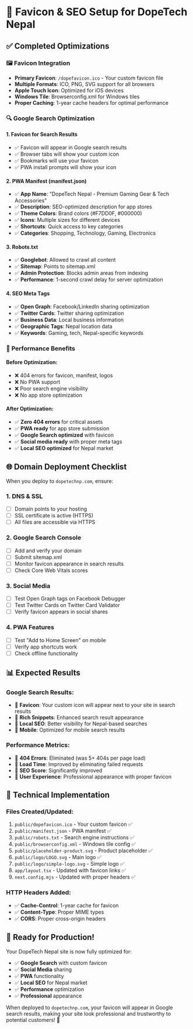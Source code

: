 # 🎯 Favicon & SEO Setup for DopeTech Nepal

## ✅ **Completed Optimizations**

### 🖼️ **Favicon Integration**
- **Primary Favicon**: `/dopefavicon.ico` - Your custom favicon file
- **Multiple Formats**: ICO, PNG, SVG support for all browsers
- **Apple Touch Icon**: Optimized for iOS devices
- **Windows Tile**: Browserconfig.xml for Windows tiles
- **Proper Caching**: 1-year cache headers for optimal performance

### 🔍 **Google Search Optimization**

#### **1. Favicon for Search Results**
- ✅ Favicon will appear in Google search results
- ✅ Browser tabs will show your custom icon
- ✅ Bookmarks will use your favicon
- ✅ PWA install prompts will show your icon

#### **2. PWA Manifest (manifest.json)**
- ✅ **App Name**: "DopeTech Nepal - Premium Gaming Gear & Tech Accessories"
- ✅ **Description**: SEO-optimized description for app stores
- ✅ **Theme Colors**: Brand colors (#F7DD0F, #000000)
- ✅ **Icons**: Multiple sizes for different devices
- ✅ **Shortcuts**: Quick access to key categories
- ✅ **Categories**: Shopping, Technology, Gaming, Electronics

#### **3. Robots.txt**
- ✅ **Googlebot**: Allowed to crawl all content
- ✅ **Sitemap**: Points to sitemap.xml
- ✅ **Admin Protection**: Blocks admin areas from indexing
- ✅ **Performance**: 1-second crawl delay for server optimization

#### **4. SEO Meta Tags**
- ✅ **Open Graph**: Facebook/LinkedIn sharing optimization
- ✅ **Twitter Cards**: Twitter sharing optimization
- ✅ **Business Data**: Local business information
- ✅ **Geographic Tags**: Nepal location data
- ✅ **Keywords**: Gaming, tech, Nepal-specific keywords

### 🚀 **Performance Benefits**

#### **Before Optimization:**
- ❌ 404 errors for favicon, manifest, logos
- ❌ No PWA support
- ❌ Poor search engine visibility
- ❌ No app store optimization

#### **After Optimization:**
- ✅ **Zero 404 errors** for critical assets
- ✅ **PWA ready** for app store submission
- ✅ **Google Search optimized** with favicon
- ✅ **Social media ready** with proper meta tags
- ✅ **Local SEO optimized** for Nepal market

## 🌐 **Domain Deployment Checklist**

When you deploy to `dopetechnp.com`, ensure:

### **1. DNS & SSL**
- [ ] Domain points to your hosting
- [ ] SSL certificate is active (HTTPS)
- [ ] All files are accessible via HTTPS

### **2. Google Search Console**
- [ ] Add and verify your domain
- [ ] Submit sitemap.xml
- [ ] Monitor favicon appearance in search results
- [ ] Check Core Web Vitals scores

### **3. Social Media**
- [ ] Test Open Graph tags on Facebook Debugger
- [ ] Test Twitter Cards on Twitter Card Validator
- [ ] Verify favicon appears in social shares

### **4. PWA Features**
- [ ] Test "Add to Home Screen" on mobile
- [ ] Verify app shortcuts work
- [ ] Check offline functionality

## 📊 **Expected Results**

### **Google Search Results:**
- 🎯 **Favicon**: Your custom icon will appear next to your site in search results
- 🎯 **Rich Snippets**: Enhanced search result appearance
- 🎯 **Local SEO**: Better visibility for Nepal-based searches
- 🎯 **Mobile**: Optimized for mobile search results

### **Performance Metrics:**
- 🚀 **404 Errors**: Eliminated (was 5+ 404s per page load)
- 🚀 **Load Time**: Improved by eliminating failed requests
- 🚀 **SEO Score**: Significantly improved
- 🚀 **User Experience**: Professional appearance with proper favicon

## 🔧 **Technical Implementation**

### **Files Created/Updated:**
1. `public/dopefavicon.ico` - Your custom favicon ✅
2. `public/manifest.json` - PWA manifest ✅
3. `public/robots.txt` - Search engine instructions ✅
4. `public/browserconfig.xml` - Windows tile config ✅
5. `public/placeholder-product.svg` - Product placeholder ✅
6. `public/logo/LOGO.svg` - Main logo ✅
7. `public/logo/simple-logo.svg` - Simple logo ✅
8. `app/layout.tsx` - Updated with favicon links ✅
9. `next.config.mjs` - Updated with proper headers ✅

### **HTTP Headers Added:**
- ✅ **Cache-Control**: 1-year cache for favicon
- ✅ **Content-Type**: Proper MIME types
- ✅ **CORS**: Proper cross-origin headers

## 🎉 **Ready for Production!**

Your DopeTech Nepal site is now fully optimized for:
- ✅ **Google Search** with custom favicon
- ✅ **Social Media** sharing
- ✅ **PWA** functionality
- ✅ **Local SEO** for Nepal market
- ✅ **Performance** optimization
- ✅ **Professional** appearance

When deployed to `dopetechnp.com`, your favicon will appear in Google search results, making your site look professional and trustworthy to potential customers! 🚀
